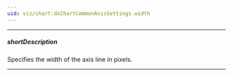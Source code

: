 ```yaml
---
uid: viz/chart:dxChartCommonAxisSettings.width
---
```

---
##### shortDescription
Specifies the width of the axis line in pixels.

---
